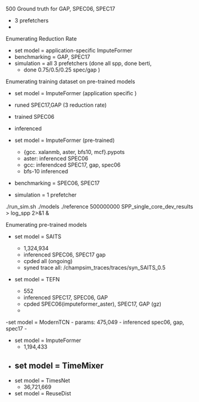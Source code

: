 500 Ground truth for GAP, SPEC06, SPEC17
- 3 prefetchers
-
Enumerating Reduction Rate
- set model = application-specific ImputeFormer
- benchmarking = GAP, SPEC17
- simulation = all 3 prefetchers (done all spp, done berti,
	- done 0.75/0.5/0.25 spec/gap )

Enumerating training dataset on pre-trained models
- set model = ImputeFormer (application specific	)
- runed SPEC17,GAP (3 reduction rate)
- trained SPEC06 
- inferenced

- set model = ImputeFormer (pre-trained)
	- {gcc. xalanmb, aster, bfs10, mcf}.pypots	
	- aster: inferenced  SPEC06
	- gcc: inferendced SPEC17, gap, spec06
	- bfs-10 inferenced
- benchmarking = SPEC06, SPEC17
- simulation = 1 prefetcher

./run_sim.sh ./models ./reference 500000000 SPP_single_core_dev_results > log_spp 2>&1 &

Enumerating pre-trained models
- set model = SAITS
	- 1,324,934
	- inferenced SPEC06, SPEC17 gap
	- cpded all (ongoing)
	- syned trace all: /champsim_traces/traces/syn_SAITS_0.5

- set model = TEFN
	- 552
	- inferenced SPEC17, SPEC06, GAP
	- cpded SPEC06(imputeformer_aster), SPEC17, GAP (gz)
	- 

-set model = ModernTCN
	- params:  475,049
	- inferenced spec06, gap, spec17
	- 
- set model = ImputeFormer 
	- 1,194,433
- set model = TimeMixer
	- 
- set model = TimesNet
	- 36,721,669
- set model = ReuseDist
<!--stackedit_data:
eyJoaXN0b3J5IjpbMjA3MzY2NDAwOCwtMTE2NTk1NjA2MCwtMT
U4OTk4NDI4NCwzNTYyOTEwNDMsLTExMjA4MDA1NTgsLTI2Mjg5
MDY4NiwtMTQ5ODQ2NTk4MCwtMTYzODA0NTU5MywtMTkzNzQ3ND
Y3OCwxOTY5NDI4NDgsMTA0NjQwOTg5NCwtMTQ2NjI1MjI0MSwt
MTM0NzIzNDMwOSwtMjA0MDkzNTc2MywyMTE1MjEwODQ4LDE2OT
Y3MzY5NjgsLTkxNTg1ODAzMSwtNTA3Njg3ODY0LC0xNjI2NDQy
OTU0LC04NDA2NDcwMjddfQ==
-->